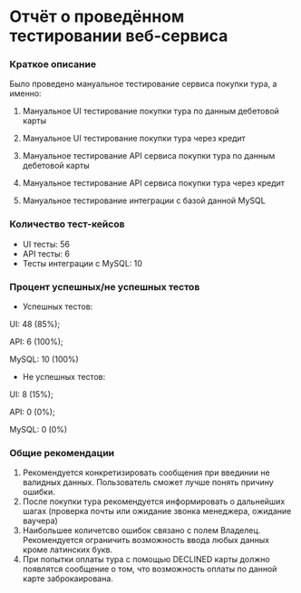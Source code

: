 # **Отчёт о проведённом тестировании веб-сервиса**

### **Краткое описание**

Было проведено мануальное тестирование сервиса покупки тура, а именно:

1. Мануальное UI тестирование покупки тура по данным дебетовой карты

2. Мануальное UI тестирование покупки тура через кредит

3. Мануальное тестирование API сервиса покупки тура по данным дебетовой карты

4. Мануальное тестирование API сервиса покупки тура через кредит

5. Мануальное тестирование интеграции с базой данной MySQL

### **Количество тест-кейсов**
 
- UI тесты: 56
- API тесты: 6
- Тесты интеграции с MySQL: 10

### **Процент успешных/не успешных тестов**
- Успешных тестов: 
  
UI: 48 (85%);
  
API: 6 (100%);
  
MySQL: 10 (100%)

- Не успешных тестов:
  
UI: 8 (15%);
  
API: 0 (0%);
 
MySQL: 0 (0%)

### **Общие рекомендации**

1. Рекомендуется конкретизировать сообщения при введинии не валидных данных. Пользователь сможет лучше понять причину ошибки.
2. После покупки тура рекомендуется информировать о дальнейших шагах (проверка почты или ожидание звонка менеджера, ожидание ваучера)
3. Наибольшее количетсво ошибок связано с полем Владелец. Рекомендуется ограничить возможность ввода любых данных кроме латинских букв.
4. При попытки оплаты тура с помощью DECLINED карты должно появлятся сообщение о том, что возможность оплаты по данной карте заброкаирована.
